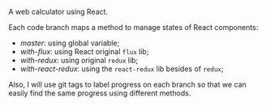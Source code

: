 A web calculator using React.

Each code branch maps a method to manage states of React components:

- *master*: using global variable;
- *with-flux*: using React original `flux` lib;
- *with-redux*: using original `redux` lib;
- *with-react-redux*: using the `react-redux` lib besides of `redux`;

Also, I will use git tags to label progress on each branch so that we can easily find the same progress using different methods.